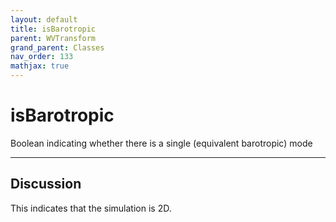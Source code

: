 ```yaml
---
layout: default
title: isBarotropic
parent: WVTransform
grand_parent: Classes
nav_order: 133
mathjax: true
---
```


#  isBarotropic

Boolean indicating whether there is a single (equivalent barotropic) mode


---

## Discussion
This indicates that the simulation is 2D.
